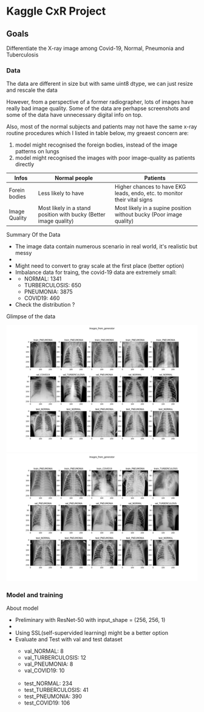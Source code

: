 # Kaggle CxR Project

## Goals
<p>Differentiate the X-ray image among Covid-19, Normal, Pneumonia and Tuberculosis</p>

### Data

<p>The data are different in size but with same uint8 dtype, we can just resize and rescale the data</p>

<p>However, from a perspective of a former radiographer, lots of images have really bad image quality.
Some of the data are perhapse screenshots and some of the data have unnecessary digital info on top.</p>
<p>Also, most of the normal subjects and patients may not have the same x-ray routine procedures which I listed in table below, my greaest concern are:</p>
<ol>
   <li> model might recognised the foreign bodies, instead of the image patterns on lungs </li>
   <li> model might recognised the images with poor image-quality as patients directly</li>
</ol>

Infos   | Normal people | Patients
---|---|---
Forein bodies | Less likely to have | Higher chances to have EKG leads, endo, etc. to monitor their vital signs
Image Quality | Most likely in a stand position with bucky (Better image quality) | Most likely in a supine position without bucky (Poor image quality)

<p>Summary Of the Data</p>
<ul>
   <li> The image data contain numerous scenario in real world, it's realistic but messy<li>
   <li> Might need to convert to gray scale at the first place (better option)</li>
   <li> Imbalance data for traing, the covid-19 data are extremely small:<li>
   <ul>
      <li>NORMAL: 1341</li>
      <li>TURBERCULOSIS: 650</li>
      <li>PNEUMONIA: 3875</li>
      <li>COVID19: 460</li>
   </ul>
   <li>Check the distribution ?</li>
</ul>

<p> Glimpse of the data </p>
<img src="./figs/data_Vis.png" alt="Oops something wrong" width="600"/> 
<img src="./figs/data_Vis2.png" alt="Oops something wrong" width="600"/> 

### Model and training 
<p>About model</p>
<ul>
   <li> Preliminary with ResNet-50 with input_shape = (256, 256, 1)<li>
   <li> Using SSL(self-supervided learning) might be a better option </li>
   <li> Evaluate and Test with val and test dataset</li>
   <ul>
      <li>val_NORMAL: 8</li>
      <li>val_TURBERCULOSIS: 12</li>
      <li>val_PNEUMONIA: 8</li>
      <li>val_COVID19: 10</li>
      <br>
      <li>test_NORMAL: 234</li>
      <li>test_TURBERCULOSIS: 41</li>
      <li>test_PNEUMONIA: 390</li>
      <li>test_COVID19: 106</li>
   </ul>
</ul>